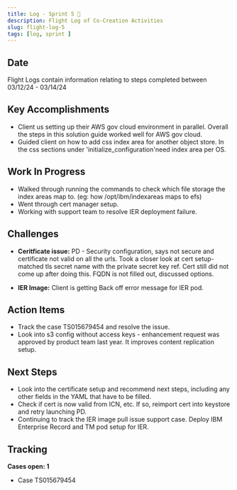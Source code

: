 ```yaml
---
title: Log - Sprint 5 🛫
description: Flight Log of Co-Creation Activities
slug: flight-log-5
tags: [log, sprint ]
---
```


## Date
Flight Logs contain information relating to steps completed between 03/12/24 - 03/14/24

## Key Accomplishments
- Client us setting up their AWS gov cloud environment in parallel. Overall the steps in this solution guide worked well for AWS gov cloud. 
- Guided client on how to add css index area for another object store. In the css sections under 'initialize_configuration'need index area per OS. 

## Work In Progress 
- Walked through running the commands to check which file storage the index areas map to. (eg: how /opt/ibm/indexareas maps to efs) 
- Went through cert manager setup.
- Working with support team to resolve IER deployment failure.

## Challenges
- **Ceritficate issue:**  PD - Security configuration, says not secure and certificate not valid on all the urls.
  Took a closer look at cert setup- matched tls secret name with the private secret key ref. Cert still did not come up after doing this. 
  FQDN is not filled out, discussed options. 

- **IER Image:** Client is getting Back off error message for IER pod. 

## Action Items
- Track the case TS015679454 and resolve the issue. 
- Look into s3 config without access keys - enhancement request was approved by product team last year. It improves content replication setup. 

## Next Steps 
- Look into the certificate setup and recommend next steps, including any other fields in the YAML that have to be filled. 
- Check if cert is now valid from ICN, etc. If so, reimport cert into keystore and retry launching PD. 
- Continuing to track the IER image pull issue support case. Deploy IBM Enterprise Record and TM pod setup for IER. 

## Tracking
**Cases open: 1**
  - Case TS015679454




